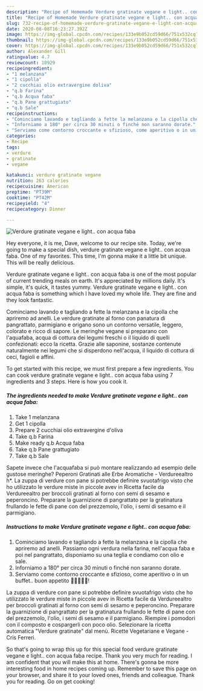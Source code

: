 ```yaml
---
description: "Recipe of Homemade Verdure gratinate vegane e light.. con acqua faba"
title: "Recipe of Homemade Verdure gratinate vegane e light.. con acqua faba"
slug: 732-recipe-of-homemade-verdure-gratinate-vegane-e-light-con-acqua-faba
date: 2020-08-08T16:23:27.392Z
image: https://img-global.cpcdn.com/recipes/133e9b052cd59d66/751x532cq70/verdure-gratinate-vegane-e-light-con-acqua-faba-recipe-main-photo.jpg
thumbnail: https://img-global.cpcdn.com/recipes/133e9b052cd59d66/751x532cq70/verdure-gratinate-vegane-e-light-con-acqua-faba-recipe-main-photo.jpg
cover: https://img-global.cpcdn.com/recipes/133e9b052cd59d66/751x532cq70/verdure-gratinate-vegane-e-light-con-acqua-faba-recipe-main-photo.jpg
author: Alexander Gill
ratingvalue: 4.7
reviewcount: 10929
recipeingredient:
- "1 melanzana"
- "1 cipolla"
- "2 cucchiai olio extravergine doliva"
- "q.b Farina"
- "q.b Acqua faba"
- "q.b Pane grattugiato"
- "q.b Sale"
recipeinstructions:
- "Cominciamo lavando e tagliando a fette la melanzana e la cipolla che apriremo ad anelli. Passiamo ogni verdura nella farina, nell&#39;acqua faba e poi nel pangrattato, disponiamo su una teglia e condiamo con olio e sale."
- "Inforniamo a 180° per circa 30 minuti o finché non saranno dorate."
- "Serviamo come contorno croccante e sfizioso, come aperitivo o in un buffet.. buon appetito 🌻🌻🌻🌻🌻!"
categories:
- Recipe
tags:
- verdure
- gratinate
- vegane

katakunci: verdure gratinate vegane 
nutrition: 263 calories
recipecuisine: American
preptime: "PT39M"
cooktime: "PT42M"
recipeyield: "4"
recipecategory: Dinner

---
```



![Verdure gratinate vegane e light.. con acqua faba](https://img-global.cpcdn.com/recipes/133e9b052cd59d66/751x532cq70/verdure-gratinate-vegane-e-light-con-acqua-faba-recipe-main-photo.jpg)

Hey everyone, it is me, Dave, welcome to our recipe site. Today, we're going to make a special dish, verdure gratinate vegane e light.. con acqua faba. One of my favorites. This time, I'm gonna make it a little bit unique. This will be really delicious.

Verdure gratinate vegane e light.. con acqua faba is one of the most popular of current trending meals on earth. It's appreciated by millions daily. It's simple, it's quick, it tastes yummy. Verdure gratinate vegane e light.. con acqua faba is something which I have loved my whole life. They are fine and they look fantastic.

Cominciamo lavando e tagliando a fette la melanzana e la cipolla che apriremo ad anelli. Le verdure gratinate al forno con panatura di pangrattato, parmigiano e origano sono un contorno versatile, leggero, colorato e ricco di sapore. Le meringhe vegane si preparano con l&#39;aquafaba, acqua di cottura dei legumi freschi o il liquido di quelli confezionati: ecco la ricetta. Grazie alle saponine, sostanze contenute naturalmente nei legumi che si disperdono nell&#39;acqua, il liquido di cottura di ceci, fagioli e affini.


To get started with this recipe, we must first prepare a few ingredients. You can cook verdure gratinate vegane e light.. con acqua faba using 7 ingredients and 3 steps. Here is how you cook it.

<!--inarticleads1-->

##### The ingredients needed to make Verdure gratinate vegane e light.. con acqua faba:

1. Take 1 melanzana
1. Get 1 cipolla
1. Prepare 2 cucchiai olio extravergine d&#39;oliva
1. Take q.b Farina
1. Make ready q.b Acqua faba
1. Take q.b Pane grattugiato
1. Take q.b Sale


Sapete invece che l&#39;acquafaba si può montare realizzando ad esempio delle gustose meringhe? Peperoni Gratinati alle Erbe Aromatiche - Verdureealtro h*. La zuppa di verdure con pane si potrebbe definire svuotafrigo visto che ho utilizzato le verdure miste in piccole avev in Ricetta facile da Verdureealtro per broccoli gratinati al forno con semi di sesamo e peperoncino. Preparare la guarnizione di pangrattato per la gratinatura frullando le fette di pane con del prezzemolo, l&#39;olio, i semi di sesamo e il parmigiano. 

<!--inarticleads2-->

##### Instructions to make Verdure gratinate vegane e light.. con acqua faba:

1. Cominciamo lavando e tagliando a fette la melanzana e la cipolla che apriremo ad anelli. Passiamo ogni verdura nella farina, nell&#39;acqua faba e poi nel pangrattato, disponiamo su una teglia e condiamo con olio e sale.
1. Inforniamo a 180° per circa 30 minuti o finché non saranno dorate.
1. Serviamo come contorno croccante e sfizioso, come aperitivo o in un buffet.. buon appetito 🌻🌻🌻🌻🌻!


La zuppa di verdure con pane si potrebbe definire svuotafrigo visto che ho utilizzato le verdure miste in piccole avev in Ricetta facile da Verdureealtro per broccoli gratinati al forno con semi di sesamo e peperoncino. Preparare la guarnizione di pangrattato per la gratinatura frullando le fette di pane con del prezzemolo, l&#39;olio, i semi di sesamo e il parmigiano. Riempire i pomodori con il composto e cospargerli con poco olio. Selezionare la ricetta automatica &#34;Verdure gratinate&#34; dal menù. Ricette Vegetariane e Vegane - Cris Ferreri. 

So that's going to wrap this up for this special food verdure gratinate vegane e light.. con acqua faba recipe. Thank you very much for reading. I am confident that you will make this at home. There's gonna be more interesting food in home recipes coming up. Remember to save this page on your browser, and share it to your loved ones, friends and colleague. Thank you for reading. Go on get cooking!
